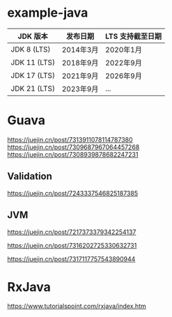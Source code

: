 # example-java


| JDK 版本       | 发布日期    | LTS 支持截至日期 |
|--------------|---------|------------|
| JDK 8 (LTS)  | 2014年3月 | 2020年1月    |
| JDK 11 (LTS) | 2018年9月 | 2022年9月    |
| JDK 17 (LTS) | 2021年9月 | 2026年9月    |
| JDK 21 (LTS) | 2023年9月 | ...        |

# Guava

https://juejin.cn/post/7313911078114787380
https://juejin.cn/post/7309687967064457268
https://juejin.cn/post/7308939878682247231

## Validation

https://juejin.cn/post/7243337546825187385

## JVM

https://juejin.cn/post/7217373379342254137






https://juejin.cn/post/7316202725330632731

https://juejin.cn/post/7317117757543890944

# RxJava

https://www.tutorialspoint.com/rxjava/index.htm
